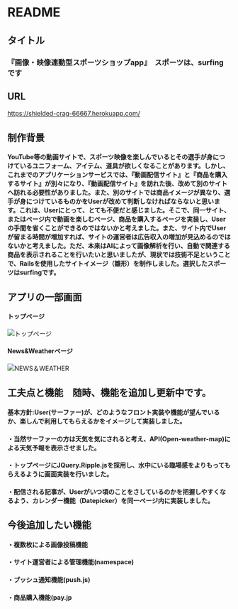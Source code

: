 # README

## タイトル
### 『画像・映像連動型スポーツショップapp』　スポーツは、surfingです
 
## URL
https://shielded-crag-66667.herokuapp.com/

## 制作背景
#### YouTube等の動画サイトで、スポーツ映像を楽しんでいるとその選手が身につけているユニフォーム、アイテム、道具が欲しくなることがあります。しかし、これまでのアプリケーションサービスでは、『動画配信サイト』と『商品を購入するサイト』が別々になり、『動画配信サイト』を訪れた後、改めて別のサイトへ訪れる必要性がありました。また、別のサイトでは商品イメージが異なり、選手が身につけているものかをUserが改めて判断しなければならないと思います。これは、Userにとって、とても不便だと感じました。そこで、同一サイト、またはページ内で動画を楽しむページ、商品を購入するページを実装し、Userの手間を省くことができるのではないかと考えました。また、サイト内でUserが留まる時間が増加すれば、サイトの運営者は広告収入の増加が見込めるのではないかと考えました。ただ、本来はAIによって画像解析を行い、自動で関連する商品を表示されることを行いたいと思いましたが、現状では技術不足ということで、Railsを使用したサイトイメージ（雛形）を制作しました。選択したスポーツはsurfingです。

## アプリの一部画面
#### トップページ
![トップページ](https://user-images.githubusercontent.com/51018339/62623221-4f977800-b95b-11e9-83c9-f884031ae029.png)
#### News&Weatherページ
![NEWS＆WEATHER](https://user-images.githubusercontent.com/51018339/62623391-ac932e00-b95b-11e9-90d9-9fb1e48e6af8.png)
　
## 工夫点と機能　随時、機能を追加し更新中です。
#### 基本方針:User(サーファー)が、どのようなフロント実装や機能が望んでいるか、楽しんで利用してもらえるかをイメージして実装しました。
#### ・当然サーファーの方は天気を気にされると考え、API(Open-weather-map)による天気予報を表示させました。
#### ・トップページにJQuery.Ripple.jsを採用し、水中にいる臨場感をよりもってもらえるように画面実装を行いました。
#### ・配信される記事が、Userがいつ頃のことをさしているのかを把握しやすくなるよう、カレンダー機能（Datepicker）を同一ページ内に実装しました。

## 今後追加したい機能
#### ・複数枚による画像投稿機能
#### ・サイト運営者による管理機能(namespace)
#### ・プッシュ通知機能(push.js)
#### ・商品購入機能(pay.jp
